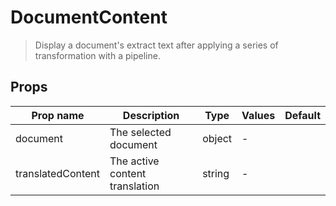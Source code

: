 # DocumentContent

> Display a document's extract text after applying a series of transformation with a pipeline.

## Props

| Prop name         | Description                    | Type   | Values | Default |
| ----------------- | ------------------------------ | ------ | ------ | ------- |
| document          | The selected document          | object | -      |         |
| translatedContent | The active content translation | string | -      |         |
